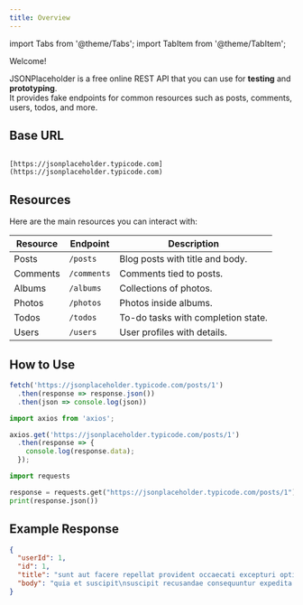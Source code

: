 ```yaml
---
title: Overview
---
```


import Tabs from '@theme/Tabs';
import TabItem from '@theme/TabItem';

Welcome! 

JSONPlaceholder is a free online REST API that you can use for **testing** and **prototyping**.  
It provides fake endpoints for common resources such as posts, comments, users, todos, and more.


## Base URL

```

[https://jsonplaceholder.typicode.com](https://jsonplaceholder.typicode.com)

````

## Resources

Here are the main resources you can interact with:

| Resource   | Endpoint                     | Description                              |
|------------|------------------------------|------------------------------------------|
| Posts      | `/posts`                     | Blog posts with title and body.          |
| Comments   | `/comments`                  | Comments tied to posts.                  |
| Albums     | `/albums`                    | Collections of photos.                   |
| Photos     | `/photos`                    | Photos inside albums.                    |
| Todos      | `/todos`                     | To-do tasks with completion state.       |
| Users      | `/users`                     | User profiles with details.              |

## How to Use

<Tabs>
<TabItem value="fetch" label="JavaScript (fetch)">
  
```javascript
fetch('https://jsonplaceholder.typicode.com/posts/1')
  .then(response => response.json())
  .then(json => console.log(json))
````

</TabItem>

<TabItem value="axios" label="JavaScript (Axios)">

```javascript
import axios from 'axios';

axios.get('https://jsonplaceholder.typicode.com/posts/1')
  .then(response => {
    console.log(response.data);
  });
```

</TabItem>

<TabItem value="python" label="Python (requests)">

```python
import requests

response = requests.get("https://jsonplaceholder.typicode.com/posts/1")
print(response.json())
```

</TabItem>
</Tabs>


## Example Response

```json
{
  "userId": 1,
  "id": 1,
  "title": "sunt aut facere repellat provident occaecati excepturi optio reprehenderit",
  "body": "quia et suscipit\nsuscipit recusandae consequuntur expedita et cum..."
}
```
